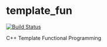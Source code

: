 # template_fun

[![Build Status](https://travis-ci.org/raphaelmeyer/template_fun.svg?branch=master)](https://travis-ci.org/raphaelmeyer/template_fun)

C++ Template Functional Programming

